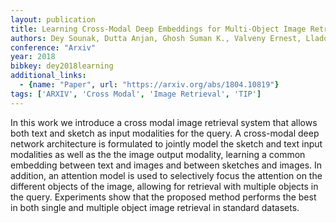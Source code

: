 ```yaml
---
layout: publication
title: Learning Cross-Modal Deep Embeddings for Multi-Object Image Retrieval using Text and Sketch
authors: Dey Sounak, Dutta Anjan, Ghosh Suman K., Valveny Ernest, Lladós Josep, Pal Umapada
conference: "Arxiv"
year: 2018
bibkey: dey2018learning
additional_links:
  - {name: "Paper", url: "https://arxiv.org/abs/1804.10819"}
tags: ['ARXIV', 'Cross Modal', 'Image Retrieval', 'TIP']
---
```

In this work we introduce a cross modal image retrieval system that allows both text and sketch as input modalities for the query. A cross-modal deep network architecture is formulated to jointly model the sketch and text input modalities as well as the the image output modality, learning a common embedding between text and images and between sketches and images. In addition, an attention model is used to selectively focus the attention on the different objects of the image, allowing for retrieval with multiple objects in the query. Experiments show that the proposed method performs the best in both single and multiple object image retrieval in standard datasets.
